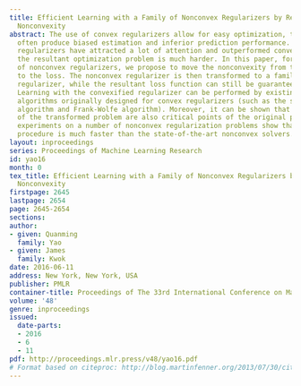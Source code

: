 ```yaml
---
title: Efficient Learning with a Family of Nonconvex Regularizers by Redistributing
  Nonconvexity
abstract: The use of convex regularizers allow for easy optimization, though they
  often produce biased estimation and inferior prediction performance. Recently, nonconvex
  regularizers have attracted a lot of attention and outperformed convex ones. However,
  the resultant optimization problem is much harder. In this paper, for a large class
  of nonconvex regularizers, we propose to move the nonconvexity from the regularizer
  to the loss. The nonconvex regularizer is then transformed to a familiar convex
  regularizer, while the resultant loss function can still be guaranteed to be smooth.
  Learning with the convexified regularizer can be performed by existing efficient
  algorithms originally designed for convex regularizers (such as the standard proximal
  algorithm and Frank-Wolfe algorithm). Moreover, it can be shown that critical points
  of the transformed problem are also critical points of the original problem. Extensive
  experiments on a number of nonconvex regularization problems show that the proposed
  procedure is much faster than the state-of-the-art nonconvex solvers.
layout: inproceedings
series: Proceedings of Machine Learning Research
id: yao16
month: 0
tex_title: Efficient Learning with a Family of Nonconvex Regularizers by Redistributing
  Nonconvexity
firstpage: 2645
lastpage: 2654
page: 2645-2654
sections: 
author:
- given: Quanming
  family: Yao
- given: James
  family: Kwok
date: 2016-06-11
address: New York, New York, USA
publisher: PMLR
container-title: Proceedings of The 33rd International Conference on Machine Learning
volume: '48'
genre: inproceedings
issued:
  date-parts:
  - 2016
  - 6
  - 11
pdf: http://proceedings.mlr.press/v48/yao16.pdf
# Format based on citeproc: http://blog.martinfenner.org/2013/07/30/citeproc-yaml-for-bibliographies/
---
```

